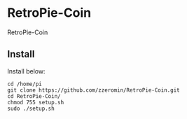 # RetroPie-Coin
RetroPie-Coin

## Install
Install below:
<pre><code>cd /home/pi
git clone https://github.com/zzeromin/RetroPie-Coin.git
cd RetroPie-Coin/
chmod 755 setup.sh
sudo ./setup.sh
</code></pre>
